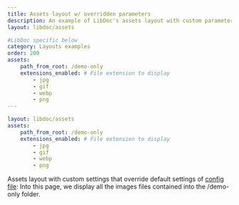 ```yaml
---
title: Assets layout w/ overridden parameters
description: An example of LibDoc's assets layout with custom parameters sets on the page.
layout: libdoc/assets

#LibDoc specific below
category: Layouts examples
order: 200
assets:
    path_from_root: /demo-only
    extensions_enabled: # File extension to display
        - jpg
        - gif
        - webp
        - png
---
```


```yaml
layout: libdoc/assets
assets:
    path_from_root: /demo-only
    extensions_enabled: # File extension to display
        - jpg
        - gif
        - webp
        - png
```

Assets layout with custom settings that override default settings of [config file](libdoc-config.html#assets): Into this page, we display all the images files contained into the /demo-only folder.

